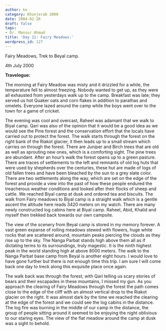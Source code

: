 ```yaml
---
author: ko
category: Khunjerab 2000
date: 2004-02-26
draft: false
tags:
- Dr. Mansur Ahmad
title: 'Day 11: Fairy Meadows:'
wordpress_id: 127
---
```


Fairy Meadows, Trek to Beyal camp.

4th July 2000

**Travelogue:**

The morning at Fairy Meadow was misty and it drizzled for a while, the temperature fell to almost freezing. Nobody wanted to get up, as they were all exhausted from yesterdays walk up to the camp. Breakfast was late; they served us hot Quaker oats and corn flakes in addition to parathas and omelets. Everyone lazed around the camp while the boys went over to the town for a game of cricket.

The evening was cool and overcast, Raheel was adamant that we walk to Biyal camp. Qari was also of the opinion that it would be a good idea as we would see the Pine forest and the conservation effort that the locals have carried out to protect the forest. The walk starts through the forest on the right bank of the Riakot glacier, it then leads up to a small stream which carries on through the forest. There are Juniper and Birch trees that are old as well as sprouting new ones, which is a comforting sight. The pine trees are abundant. After an hour’s walk the forest opens up to a green pasture. There are traces of settlements to the left and remnants of old log huts that were used by shepherds over the centuries, these hut are made of logs of old fallen trees and have been bleached by the sun to a grey slate color. There are two settlements along the way, which are set on the edge of the forest and provide a view into the past of how these people endured the treacherous weather conditions and looked after their flocks of sheep and cattle. We reached Biyal camp at dusk and ordered tea and biscuits. The walk from Fairy meadows to Biyal camp is a straight walk which is a gentle ascent the altitude here reads 3420 meters on my watch. There are many newly constructed log cabins here at Biyal camp. Raheel, Abid, Khalid and myself then trekked back towards our own campsite.

The view of the scenery from Beyal camp is stored in my memory forever. A vast green expanse of rolling meadows stewed with flowers, huge white rocks that are scattered around, mountain peaks piercing the clouds as they rise up to the sky. The Nanga Parbat stands high above them all as if dictating terms to its surroundings, truly magestic. It is the ninth highest peak in the world standing high at above 8000 meters. The walk to the Nanga Parbat base camp from Beyal is another eight hours. I would love to have gone further but there is not enough time this trip. I am sure I will come back one day to treck along this exquisite place once again.

The walk back was through the forest, with Qari telling us scary stories of bears and their escapades in these mountains, I missed my gun. As you approach the clearing of Fairy Meadows through the forest the path comes close to the edge of the cliff with an almost vertical drop to the Riakot glacier on the right. It was almost dark by the time we reached the clearing at the edge of the forest and we could see the log cabins in the distance. The log fire was burning in the middle of our camp in the distance, the group of people sitting around it seemed to be enjoying the night oblivious to our staring eyes. The view of the flat meadow around the camp at dusk was a sight to behold.